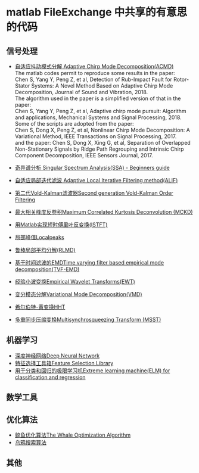 # matlab FileExchange 中共享的有意思的代码
## 信号处理

* [自适应抖动模式分解 Adaptive Chirp Mode Decomposition(ACMD)](https://ww2.mathworks.cn/matlabcentral/fileexchange/69128-adaptive-chirp-mode-decomposition)  
The matlab codes permit to reproduce some results in the paper:   
Chen S, Yang Y, Peng Z, et al, Detection of Rub-Impact Fault for Rotor-Stator Systems: A Novel Method Based on Adaptive Chirp Mode Decomposition, Journal of Sound and Vibration, 2018.   
The algorithm used in the paper is a simplified version of that in the paper:    
Chen S, Yang Y, Peng Z, et al, Adaptive chirp mode pursuit: Algorithm and applications, Mechanical Systems and Signal Processing, 2018.   
Some of the scripts are adopted from the paper:  
Chen S, Dong X, Peng Z, et al, Nonlinear Chirp Mode Decomposition: A Variational Method, IEEE Transactions on Signal Processing, 2017.   
and the paper: Chen S, Dong X, Xing G, et al, Separation of Overlapped Non-Stationary Signals by Ridge Path Regrouping and Intrinsic Chirp Component Decomposition, IEEE Sensors Journal, 2017.  

* [奇异谱分析 Singular Spectrum Analysis(SSA) - Beginners guide](https://ww2.mathworks.cn/matlabcentral/fileexchange/58967-singular-spectrum-analysis-beginners-guide)
* [自适应局部迭代滤波 Adaptive Local Iterative Filtering method(ALIF)](https://ww2.mathworks.cn/matlabcentral/fileexchange/56210-alif)

* [第二代Vold-Kalman滤波器Second generation Vold-Kalman Order Filtering](https://ww2.mathworks.cn/matlabcentral/fileexchange/36277-second-generation-vold-kalman-order-filtering)
* [最大相关峰度反卷积Maximum Correlated Kurtosis Deconvolution (MCKD)](https://ww2.mathworks.cn/matlabcentral/fileexchange/31326-maximum-correlated-kurtosis-deconvolution-mckd)  

* [用Matlab实现短时傅里叶反变换(ISTFT)](https://ww2.mathworks.cn/matlabcentral/fileexchange/45577-inverse-short-time-fourier-transform-istft-with-matlab)

* [局部峰值Localpeaks](https://ww2.mathworks.cn/matlabcentral/fileexchange/25355-localpeaks)
* [鲁棒局部平均分解(RLMD)](https://ww2.mathworks.cn/matlabcentral/fileexchange/66935-robust-local-mean-decomposition)
* [基于时间滤波的EMDTime varying filter based empirical mode decomposition(TVF-EMD)](https://ww2.mathworks.cn/matlabcentral/fileexchange/63300-time-varying-filter-based-empirical-mode-decomposition-tvf-emd?s_tid=FX_rc2_behav)
* [经验小波变换Empirical Wavelet Transforms(EWT)](https://ww2.mathworks.cn/matlabcentral/fileexchange/42141-empirical-wavelet-transforms?s_tid=FX_rc3_behav)
* [变分模态分解Variational Mode Decomposition(VMD)](https://ww2.mathworks.cn/matlabcentral/fileexchange/44765-variational-mode-decomposition?s_tid=FX_rc1_behav)
* [希尔伯特-黄变换HHT](https://ww2.mathworks.cn/matlabcentral/fileexchange/19681-hilbert-huang-transform?s_tid=FX_rc2_behav)
* [多重同步压缩变换Multisynchrosqueezing Transform (MSST)](https://ww2.mathworks.cn/matlabcentral/fileexchange/68571-multisynchrosqueezing-transform)


## 机器学习
* [深度神经网络Deep Neural Network](https://ww2.mathworks.cn/matlabcentral/fileexchange/42853-deep-neural-network)
* [特征选择工具箱Feature Selection Library](https://ww2.mathworks.cn/matlabcentral/fileexchange/56937-feature-selection-library)
* [用于分类和回归的极限学习机Extreme learning machine(ELM) for classification and regression](https://ww2.mathworks.cn/matlabcentral/fileexchange/69812-extreme-learning-machine-for-classification-and-regression)
## 数学工具

## 优化算法
* [鲸鱼优化算法The Whale Optimization Algorithm](https://ww2.mathworks.cn/matlabcentral/fileexchange/55667-the-whale-optimization-algorithm)
* [乌鸦搜索算法](https://ww2.mathworks.cn/matlabcentral/fileexchange/56127-crow-search-algorithm)


## 其他
